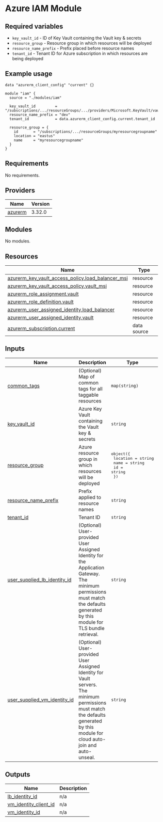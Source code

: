 # Azure IAM Module

## Required variables

* `key_vault_id` - ID of Key Vault containing the Vault key & secrets
* `resource_group` - Resource group in which resources will be deployed
* `resource_name_prefix` - Prefix placed before resource names
* `tenant_id` - Tenant ID for Azure subscription in which resources are being deployed

## Example usage

```hcl
data "azurerm_client_config" "current" {}

module "iam" {
  source = "./modules/iam"

  key_vault_id         = "/subscriptions/.../resourceGroups/.../providers/Microsoft.KeyVault/vaults/mykeyvaultname"
  resource_name_prefix = "dev"
  tenant_id            = data.azurerm_client_config.current.tenant_id

  resource_group = {
    id       = "/subscriptions/.../resourceGroups/myresourcegroupname"
    location = "eastus"
    name     = "myresourcegroupname"
  }
}
```

<!-- BEGIN_TF_DOCS -->
## Requirements

No requirements.

## Providers

| Name | Version |
|------|---------|
| <a name="provider_azurerm"></a> [azurerm](#provider\_azurerm) | 3.32.0 |

## Modules

No modules.

## Resources

| Name | Type |
|------|------|
| [azurerm_key_vault_access_policy.load_balancer_msi](https://registry.terraform.io/providers/hashicorp/azurerm/latest/docs/resources/key_vault_access_policy) | resource |
| [azurerm_key_vault_access_policy.vault_msi](https://registry.terraform.io/providers/hashicorp/azurerm/latest/docs/resources/key_vault_access_policy) | resource |
| [azurerm_role_assignment.vault](https://registry.terraform.io/providers/hashicorp/azurerm/latest/docs/resources/role_assignment) | resource |
| [azurerm_role_definition.vault](https://registry.terraform.io/providers/hashicorp/azurerm/latest/docs/resources/role_definition) | resource |
| [azurerm_user_assigned_identity.load_balancer](https://registry.terraform.io/providers/hashicorp/azurerm/latest/docs/resources/user_assigned_identity) | resource |
| [azurerm_user_assigned_identity.vault](https://registry.terraform.io/providers/hashicorp/azurerm/latest/docs/resources/user_assigned_identity) | resource |
| [azurerm_subscription.current](https://registry.terraform.io/providers/hashicorp/azurerm/latest/docs/data-sources/subscription) | data source |

## Inputs

| Name | Description | Type | Default | Required |
|------|-------------|------|---------|:--------:|
| <a name="input_common_tags"></a> [common\_tags](#input\_common\_tags) | (Optional) Map of common tags for all taggable resources | `map(string)` | `{}` | no |
| <a name="input_key_vault_id"></a> [key\_vault\_id](#input\_key\_vault\_id) | Azure Key Vault containing the Vault key & secrets | `string` | n/a | yes |
| <a name="input_resource_group"></a> [resource\_group](#input\_resource\_group) | Azure resource group in which resources will be deployed | <pre>object({<br>    location = string<br>    name     = string<br>    id       = string<br>  })</pre> | n/a | yes |
| <a name="input_resource_name_prefix"></a> [resource\_name\_prefix](#input\_resource\_name\_prefix) | Prefix applied to resource names | `string` | n/a | yes |
| <a name="input_tenant_id"></a> [tenant\_id](#input\_tenant\_id) | Tenant ID | `string` | n/a | yes |
| <a name="input_user_supplied_lb_identity_id"></a> [user\_supplied\_lb\_identity\_id](#input\_user\_supplied\_lb\_identity\_id) | (Optional) User-provided User Assigned Identity for the Application Gateway. The minimum permissions must match the defaults generated by this module for TLS bundle retrieval. | `string` | `null` | no |
| <a name="input_user_supplied_vm_identity_id"></a> [user\_supplied\_vm\_identity\_id](#input\_user\_supplied\_vm\_identity\_id) | (Optional) User-provided User Assigned Identity for Vault servers. The minimum permissions must match the defaults generated by this module for cloud auto-join and auto-unseal. | `string` | `null` | no |

## Outputs

| Name | Description |
|------|-------------|
| <a name="output_lb_identity_id"></a> [lb\_identity\_id](#output\_lb\_identity\_id) | n/a |
| <a name="output_vm_identity_client_id"></a> [vm\_identity\_client\_id](#output\_vm\_identity\_client\_id) | n/a |
| <a name="output_vm_identity_id"></a> [vm\_identity\_id](#output\_vm\_identity\_id) | n/a |
<!-- END_TF_DOCS -->